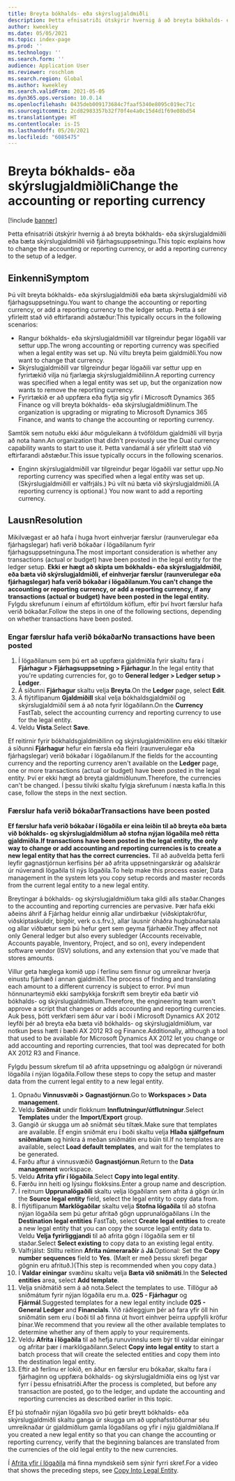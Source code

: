 ```yaml
---
title: Breyta bókhalds- eða skýrslugjaldmiðli
description: Þetta efnisatriði útskýrir hvernig á að breyta bókhalds- eða skýrslugjaldmiðli eða bæta skýrslugjaldmiðli við fjárhagsuppsetningu.
author: kweekley
ms.date: 05/05/2021
ms.topic: index-page
ms.prod: ''
ms.technology: ''
ms.search.form: ''
audience: Application User
ms.reviewer: roschlom
ms.search.region: Global
ms.author: kweekley
ms.search.validFrom: 2021-05-05
ms.dyn365.ops.version: 10.0.14
ms.openlocfilehash: 0435deb009173684c7faaf5340e8095c019ec71c
ms.sourcegitcommit: 2cd82983357b32f70f4e4a0c15d4d1f69e08bd54
ms.translationtype: HT
ms.contentlocale: is-IS
ms.lasthandoff: 05/20/2021
ms.locfileid: "6085475"
---
```

# <a name="change-the-accounting-or-reporting-currency"></a><span data-ttu-id="03db3-103">Breyta bókhalds- eða skýrslugjaldmiðli</span><span class="sxs-lookup"><span data-stu-id="03db3-103">Change the accounting or reporting currency</span></span>

[!include [banner](../includes/banner.md)]

<span data-ttu-id="03db3-104">Þetta efnisatriði útskýrir hvernig á að breyta bókhalds- eða skýrslugjaldmiðli eða bæta skýrslugjaldmiðli við fjárhagsuppsetningu.</span><span class="sxs-lookup"><span data-stu-id="03db3-104">This topic explains how to change the accounting or reporting currency, or add a reporting currency to the setup of a ledger.</span></span>

## <a name="symptom"></a><span data-ttu-id="03db3-105">Einkenni</span><span class="sxs-lookup"><span data-stu-id="03db3-105">Symptom</span></span>

<span data-ttu-id="03db3-106">Þú vilt breyta bókhalds- eða skýrslugjaldmiðli eða bæta skýrslugjaldmiðli við fjárhagsuppsetningu.</span><span class="sxs-lookup"><span data-stu-id="03db3-106">You want to change the accounting or reporting currency, or add a reporting currency to the ledger setup.</span></span> <span data-ttu-id="03db3-107">Þetta á sér yfirleitt stað við eftirfarandi aðstæður:</span><span class="sxs-lookup"><span data-stu-id="03db3-107">This typically occurs in the following scenarios:</span></span>

- <span data-ttu-id="03db3-108">Rangur bókhalds- eða skýrslugjaldmiðill var tilgreindur þegar lögaðili var settur upp.</span><span class="sxs-lookup"><span data-stu-id="03db3-108">The wrong accounting or reporting currency was specified when a legal entity was set up.</span></span> <span data-ttu-id="03db3-109">Nú viltu breyta þeim gjaldmiðli.</span><span class="sxs-lookup"><span data-stu-id="03db3-109">You now want to change that currency.</span></span>
- <span data-ttu-id="03db3-110">Skýrslugjaldmiðill var tilgreindur þegar lögaðili var settur upp en fyrirtækið vilja nú fjarlægja skýrslugjaldmiðilinn.</span><span class="sxs-lookup"><span data-stu-id="03db3-110">A reporting currency was specified when a legal entity was set up, but the organization now wants to remove the reporting currency.</span></span>
- <span data-ttu-id="03db3-111">Fyrirtækið er að uppfæra eða flytja sig yfir í Microsoft Dynamics 365 Finance og vill breyta bókhalds- eða skýrslugjaldmiðlinum.</span><span class="sxs-lookup"><span data-stu-id="03db3-111">The organization is upgrading or migrating to Microsoft Dynamics 365 Finance, and wants to change the accounting or reporting currency.</span></span>

<span data-ttu-id="03db3-112">Samtök sem notuðu ekki áður möguleikann á tvöföldum gjaldmiðli vill byrja að nota hann.</span><span class="sxs-lookup"><span data-stu-id="03db3-112">An organization that didn't previously use the Dual currency capability wants to start to use it.</span></span> <span data-ttu-id="03db3-113">Þetta vandamál á sér yfirleitt stað við eftirfarandi aðstæður.</span><span class="sxs-lookup"><span data-stu-id="03db3-113">This issue typically occurs in the following scenarios.</span></span>

- <span data-ttu-id="03db3-114">Enginn skýrslugjaldmiðill var tilgreindur þegar lögaðili var settur upp.</span><span class="sxs-lookup"><span data-stu-id="03db3-114">No reporting currency was specified when a legal entity was set up.</span></span> <span data-ttu-id="03db3-115">(Skýrslugjaldmiðill er valfrjáls.) Þú vilt nú bæta við skýrslugjaldmiðli.</span><span class="sxs-lookup"><span data-stu-id="03db3-115">(A reporting currency is optional.) You now want to add a reporting currency.</span></span>

## <a name="resolution"></a><span data-ttu-id="03db3-116">Lausn</span><span class="sxs-lookup"><span data-stu-id="03db3-116">Resolution</span></span>

<span data-ttu-id="03db3-117">Mikilvægast er að hafa í huga hvort einhverjar færslur (raunverulegar eða fjárhagslegar) hafi verið bókaðar í lögaðilanum fyrir fjárhagsuppsetninguna.</span><span class="sxs-lookup"><span data-stu-id="03db3-117">The most important consideration is whether any transactions (actual or budget) have been posted in the legal entity for the ledger setup.</span></span> <span data-ttu-id="03db3-118">**Ekki er hægt að skipta um bókhalds- eða skýrslugjaldmiðil, eða bæta við skýrslugjaldmiðli, ef einhverjar færslur (raunverulegar eða fjárhagslegar) hafa verið bókaðar í lögaðilanum.**</span><span class="sxs-lookup"><span data-stu-id="03db3-118">**You can't change the accounting or reporting currency, or add a reporting currency, if any transactions (actual or budget) have been posted in the legal entity.**</span></span> <span data-ttu-id="03db3-119">Fylgdu skrefunum í einum af eftirtöldum köflum, eftir því hvort færslur hafa verið bókaðar.</span><span class="sxs-lookup"><span data-stu-id="03db3-119">Follow the steps in one of the following sections, depending on whether transactions have been posted.</span></span>

### <a name="no-transactions-have-been-posted"></a><span data-ttu-id="03db3-120">Engar færslur hafa verið bókaðar</span><span class="sxs-lookup"><span data-stu-id="03db3-120">No transactions have been posted</span></span>

1. <span data-ttu-id="03db3-121">Í lögaðilanum sem þú ert að uppfæra gjaldmiðla fyrir skaltu fara í **Fjárhagur \> Fjárhagsuppsetning \> Fjárhagur**.</span><span class="sxs-lookup"><span data-stu-id="03db3-121">In the legal entity that you're updating currencies for, go to **General ledger \> Ledger setup \> Ledger**.</span></span>
2. <span data-ttu-id="03db3-122">Á síðunni **Fjárhagur** skaltu velja **Breyta**.</span><span class="sxs-lookup"><span data-stu-id="03db3-122">On the **Ledger** page, select **Edit**.</span></span>
3. <span data-ttu-id="03db3-123">Á flýtiflipanum **Gjaldmiðill** skal velja bókhaldsgjaldmiðil og skýrslugjaldmiðil sem á að nota fyrir lögaðilann.</span><span class="sxs-lookup"><span data-stu-id="03db3-123">On the **Currency** FastTab, select the accounting currency and reporting currency to use for the legal entity.</span></span>
4. <span data-ttu-id="03db3-124">Veldu **Vista**.</span><span class="sxs-lookup"><span data-stu-id="03db3-124">Select **Save**.</span></span>

<span data-ttu-id="03db3-125">Ef reitirnir fyrir bókhaldsgjaldmiðilinn og skýrslugjaldmiðilinn eru ekki tiltækir á síðunni **Fjárhagur** hefur ein færsla eða fleiri (raunverulegar eða fjárhagslegar) verið bókaðar í lögaðilanum.</span><span class="sxs-lookup"><span data-stu-id="03db3-125">If the fields for the accounting currency and the reporting currency aren't available on the **Ledger** page, one or more transactions (actual or budget) have been posted in the legal entity.</span></span> <span data-ttu-id="03db3-126">Því er ekki hægt að breyta gjaldmiðlunum.</span><span class="sxs-lookup"><span data-stu-id="03db3-126">Therefore, the currencies can't be changed.</span></span> <span data-ttu-id="03db3-127">Í þessu tilviki skaltu fylgja skrefunum í næsta kafla.</span><span class="sxs-lookup"><span data-stu-id="03db3-127">In this case, follow the steps in the next section.</span></span>

### <a name="transactions-have-been-posted"></a><span data-ttu-id="03db3-128">Færslur hafa verið bókaðar</span><span class="sxs-lookup"><span data-stu-id="03db3-128">Transactions have been posted</span></span>

<span data-ttu-id="03db3-129">**Ef færslur hafa verið bókaðar í lögaðila er eina leiðin til að breyta eða bæta við bókhalds- og skýrslugjaldmiðlum að stofna nýjan lögaðila með rétta gjaldmiðla.**</span><span class="sxs-lookup"><span data-stu-id="03db3-129">**If transactions have been posted in the legal entity, the only way to change or add accounting and reporting currencies is to create a new legal entity that has the correct currencies.**</span></span> <span data-ttu-id="03db3-130">Til að auðvelda þetta ferli leyfir gagnastjórnun kerfisins þér að afrita uppsetningarskrár og aðalskrár úr núverandi lögaðila til nýs lögaðila.</span><span class="sxs-lookup"><span data-stu-id="03db3-130">To help make this process easier, Data management in the system lets you copy setup records and master records from the current legal entity to a new legal entity.</span></span>

<span data-ttu-id="03db3-131">Breytingar á bókhalds- og skýrslugjaldmiðlum taka gildi alls staðar.</span><span class="sxs-lookup"><span data-stu-id="03db3-131">Changes to the accounting and reporting currencies are pervasive.</span></span> <span data-ttu-id="03db3-132">Þær hafa ekki aðeins áhrif á Fjárhag heldur einnig allar undirbækur (viðskiptakröfur, viðskiptaskuldir, birgðir, verk o.s.frv.), allar lausnir óháðra hugbúnaðarsala og allar viðbætur sem þú hefur gert sem geyma fjárhæðir.</span><span class="sxs-lookup"><span data-stu-id="03db3-132">They affect not only General ledger but also every subledger (Accounts receivable, Accounts payable, Inventory, Project, and so on), every independent software vendor (ISV) solutions, and any extension that you've made that stores amounts.</span></span>

<span data-ttu-id="03db3-133">Villur geta hæglega komið upp í ferlinu sem finnur og umreiknar hverja einustu fjárhæð í annan gjaldmiðil.</span><span class="sxs-lookup"><span data-stu-id="03db3-133">The process of finding and translating each amount to a different currency is subject to error.</span></span> <span data-ttu-id="03db3-134">Því mun hönnunarteymið ekki samþykkja forskrift sem breytir eða bætir við bókhalds- og skýrslugjaldmiðlum.</span><span class="sxs-lookup"><span data-stu-id="03db3-134">Therefore, the engineering team won't approve a script that changes or adds accounting and reporting currencies.</span></span> <span data-ttu-id="03db3-135">Auk þess, þótt verkfæri sem áður var í boði í Microsoft Dynamics AX 2012 leyfði þér að breyta eða bæta við bókhalds- og skýrslugjaldmiðlum, var notkun þess hætt í bæði AX 2012 R3 og Finance.</span><span class="sxs-lookup"><span data-stu-id="03db3-135">Additionally, although a tool that used to be available for Microsoft Dynamics AX 2012 let you change or add accounting and reporting currencies, that tool was deprecated for both AX 2012 R3 and Finance.</span></span>

<span data-ttu-id="03db3-136">Fylgdu þessum skrefum til að afrita uppsetningu og aðalgögn úr núverandi lögaðila í nýjan lögaðila.</span><span class="sxs-lookup"><span data-stu-id="03db3-136">Follow these steps to copy the setup and master data from the current legal entity to a new legal entity.</span></span>

1. <span data-ttu-id="03db3-137">Opnaðu **Vinnusvæði \> Gagnastjórnun**.</span><span class="sxs-lookup"><span data-stu-id="03db3-137">Go to **Workspaces \> Data management**.</span></span>
2. <span data-ttu-id="03db3-138">Veldu **Sniðmát** undir flokknum **Innflutningur/útflutningur**.</span><span class="sxs-lookup"><span data-stu-id="03db3-138">Select **Templates** under the **Import/Export** group.</span></span>
3. <span data-ttu-id="03db3-139">Gangið úr skugga um að sniðmát séu tiltæk.</span><span class="sxs-lookup"><span data-stu-id="03db3-139">Make sure that templates are available.</span></span> <span data-ttu-id="03db3-140">Ef engin sniðmát eru í boði skaltu velja **Hlaða sjálfgefnum sniðmátum** og hinkra á meðan sniðmátin eru búin til.</span><span class="sxs-lookup"><span data-stu-id="03db3-140">If no templates are available, select **Load default templates**, and wait for the templates to be generated.</span></span>
4. <span data-ttu-id="03db3-141">Farðu aftur á vinnusvæðið **Gagnastjórnun**.</span><span class="sxs-lookup"><span data-stu-id="03db3-141">Return to the **Data management** workspace.</span></span>
5. <span data-ttu-id="03db3-142">Veldu **Afrita yfir í lögaðila**.</span><span class="sxs-lookup"><span data-stu-id="03db3-142">Select **Copy into legal entity**.</span></span>
6. <span data-ttu-id="03db3-143">Færðu inn heiti og lýsingu flokksins.</span><span class="sxs-lookup"><span data-stu-id="03db3-143">Enter a group name and description.</span></span>
7. <span data-ttu-id="03db3-144">Í reitnum **Upprunalögaðili** skaltu velja lögaðilann sem afrita á gögn úr.</span><span class="sxs-lookup"><span data-stu-id="03db3-144">In the **Source legal entity** field, select the legal entity to copy data from.</span></span>
8. <span data-ttu-id="03db3-145">Í flýtiflipanum **Marklögaðilar** skaltu velja **Stofna lögaðila** til að stofna nýjan lögaðila sem þú getur afritað gögn upprunalögaðilans í.</span><span class="sxs-lookup"><span data-stu-id="03db3-145">In the **Destination legal entities** FastTab, select **Create legal entities** to create a new legal entity that you can copy the source legal entity data to.</span></span> <span data-ttu-id="03db3-146">Veldu **Velja fyrirliggjandi** til að afrita gögn í lögaðila sem er til staðar.</span><span class="sxs-lookup"><span data-stu-id="03db3-146">Select **Select existing** to copy data to an existing legal entity.</span></span>
9. <span data-ttu-id="03db3-147">Valfrjálst: Stilltu reitinn **Afrita númeraraðir** á **Já**.</span><span class="sxs-lookup"><span data-stu-id="03db3-147">Optional: Set the **Copy number sequences** field to **Yes**.</span></span> <span data-ttu-id="03db3-148">(Mælt er með þessu skrefi þegar gögnin eru afrituð.)</span><span class="sxs-lookup"><span data-stu-id="03db3-148">(This step is recommended when you copy data.)</span></span>
10. <span data-ttu-id="03db3-149">Í **Valdar einingar** svæðinu skaltu velja **Bæta við sniðmáti**.</span><span class="sxs-lookup"><span data-stu-id="03db3-149">In the **Selected entities** area, select **Add template**.</span></span>
11. <span data-ttu-id="03db3-150">Velja sniðmátið sem á að nota.</span><span class="sxs-lookup"><span data-stu-id="03db3-150">Select the templates to use.</span></span> <span data-ttu-id="03db3-151">Tillögur að sniðmátum fyrir nýjan lögaðila eru m.a. **025 - Fjárhagur** og **Fjármál**.</span><span class="sxs-lookup"><span data-stu-id="03db3-151">Suggested templates for a new legal entity include **025 - General Ledger** and **Financials**.</span></span> <span data-ttu-id="03db3-152">Við ráðleggjum þér að fara yfir öll hin sniðmátin sem eru í boði til að finna út hvort einhver þeirra uppfylli kröfur þínar.</span><span class="sxs-lookup"><span data-stu-id="03db3-152">We recommend that you review all the other available templates to determine whether any of them apply to your requirements.</span></span>
12. <span data-ttu-id="03db3-153">Veldu **Afrita í lögaðila** til að hefja runuvinnslu sem býr til valdar einingar og afritar þær í marklögaðilann.</span><span class="sxs-lookup"><span data-stu-id="03db3-153">Select **Copy into legal entity** to start a batch process that will create the selected entities and copy them into the destination legal entity.</span></span>
13. <span data-ttu-id="03db3-154">Eftir að ferlinu er lokið, en áður en færslur eru bókaðar, skaltu fara í fjárhaginn og uppfæra bókhalds- og skýrslugjaldmiðla eins og lýst var fyrr í þessu efnisatriði.</span><span class="sxs-lookup"><span data-stu-id="03db3-154">After the process is completed, but before any transaction are posted, go to the ledger, and update the accounting and reporting currencies as described earlier in this topic.</span></span>

<span data-ttu-id="03db3-155">Ef þú stofnaðir nýjan lögaðila svo þú getir breytt bókhalds- eða skýrslugjaldmiðli skaltu ganga úr skugga um að upphafsstöðurnar séu umreiknaðar úr gjaldmiðlum gamla lögaðilans og yfir í nýju gjaldmiðlana.</span><span class="sxs-lookup"><span data-stu-id="03db3-155">If you created a new legal entity so that you can change the accounting or reporting currency, verify that the beginning balances are translated from the currencies of the old legal entity to the new currencies.</span></span>

<span data-ttu-id="03db3-156">Í [Afrita yfir í lögaðila](https://community.dynamics.com/365/b/techtalks/posts/copy-into-legal-entity-october-24-2017) má finna myndskeið sem sýnir fyrri skref.</span><span class="sxs-lookup"><span data-stu-id="03db3-156">For a video that shows the preceding steps, see [Copy Into Legal Entity](https://community.dynamics.com/365/b/techtalks/posts/copy-into-legal-entity-october-24-2017).</span></span>
